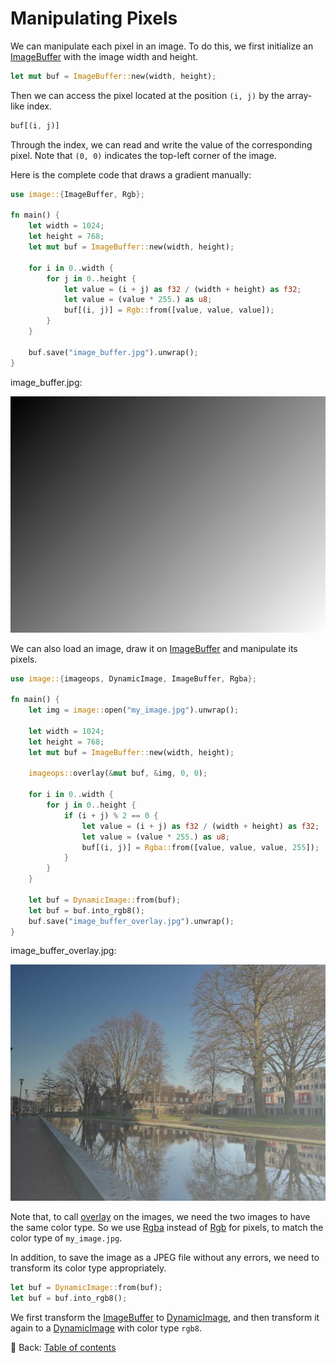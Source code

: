 # Manipulating Pixels

We can manipulate each pixel in an image.
To do this, we first initialize an [ImageBuffer](https://docs.rs/image/latest/image/struct.ImageBuffer.html) with the image width and height.

```rust
let mut buf = ImageBuffer::new(width, height);
```

Then we can access the pixel located at the position `(i, j)` by the array-like index.

```rust
buf[(i, j)]
```

Through the index, we can read and write the value of the corresponding pixel.
Note that `(0, 0)` indicates the top-left corner of the image.

Here is the complete code that draws a gradient manually:

```rust
use image::{ImageBuffer, Rgb};

fn main() {
    let width = 1024;
    let height = 768;
    let mut buf = ImageBuffer::new(width, height);

    for i in 0..width {
        for j in 0..height {
            let value = (i + j) as f32 / (width + height) as f32;
            let value = (value * 255.) as u8;
            buf[(i, j)] = Rgb::from([value, value, value]);
        }
    }

    buf.save("image_buffer.jpg").unwrap();
}
```

image_buffer.jpg:

![image_buffer](./image/image_buffer.jpg)

We can also load an image, draw it on [ImageBuffer](https://docs.rs/image/latest/image/struct.ImageBuffer.html) and manipulate its pixels.

```rust
use image::{imageops, DynamicImage, ImageBuffer, Rgba};

fn main() {
    let img = image::open("my_image.jpg").unwrap();

    let width = 1024;
    let height = 768;
    let mut buf = ImageBuffer::new(width, height);

    imageops::overlay(&mut buf, &img, 0, 0);
    
    for i in 0..width {
        for j in 0..height {
            if (i + j) % 2 == 0 {
                let value = (i + j) as f32 / (width + height) as f32;
                let value = (value * 255.) as u8;
                buf[(i, j)] = Rgba::from([value, value, value, 255]);
            }
        }
    }

    let buf = DynamicImage::from(buf);
    let buf = buf.into_rgb8();
    buf.save("image_buffer_overlay.jpg").unwrap();
}
```

image_buffer_overlay.jpg:

![image_buffer_overlay](./image/image_buffer_overlay.jpg)

Note that, to call [overlay](https://docs.rs/image/latest/image/imageops/fn.overlay.html) on the images, we need the two images to have the same color type.
So we use [Rgba](https://docs.rs/image/latest/image/struct.Rgba.html) instead of [Rgb](https://docs.rs/image/latest/image/struct.Rgb.html) for pixels, to match the color type of `my_image.jpg`.

In addition, to save the image as a JPEG file without any errors, we need to transform its color type appropriately.

```rust
let buf = DynamicImage::from(buf);
let buf = buf.into_rgb8();
```

We first transform the [ImageBuffer](https://docs.rs/image/latest/image/struct.ImageBuffer.html) to [DynamicImage](https://docs.rs/image/latest/image/enum.DynamicImage.html), and then transform it again to a [DynamicImage](https://docs.rs/image/latest/image/enum.DynamicImage.html) with color type `rgb8`.

<!-- :arrow_right:  Next:  -->

:blue_book: Back: [Table of contents](./../README.md)
